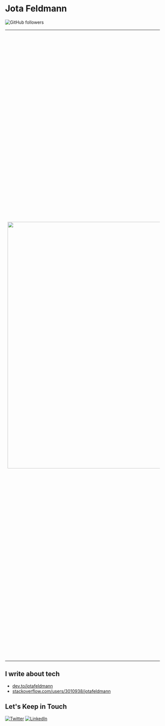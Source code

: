 # Jota Feldmann

![GitHub followers](https://img.shields.io/github/followers/jotafeldmann?style=social)

<table style="border-collapse: collapse; border: 0 !important; border-spacing:0 !important; padding: 0">
  <tr>
    <td>
      <img align="left" width="800" src="https://avatars.githubusercontent.com/u/1572665?v=4">
    </td>
    <td>
      I'm J, a 100% "working from home" full-time/contractor data and software engineer (Python, Node, Java, Kotlin) since 1998, born, raised, and living in São Paulo, Brazil, available inside the timezone overlap from -8 UTC to +2 UTC. I have worked as a remote contractor for full-time English-speaking positions since 2020, including in the USA, Germany, Portugal, Angola, and Argentina.<br /> <br /> With a Big Data and Artificial Intelligence specialization at USP (2022-2023), a bachelor's degree in Computer Science (2001-2005), and a vocational school in Informatics (1998-2000), I'm a problem solver with experience as a senior back-end engineer, data, architecting, designing, and coding solutions with distributed systems in the cloud, like APIs, workers, ELTs (ETLs), queues, databases, leading teams, and mentoring developers since 2011.<br /> <br /> About culture: in my experience, the Spotify model and the "Five keys to a successful Google team" are reasonable definitions for a great culture. Factors like lean mentality, good practices (tests, SOLID, Clean Code), psychological safety, clarity, meaning, impact, dependability, accountability, autonomy, and responsibility are the best ways to make things work, deliver, and build a consistent team.
    </td>
  </tr>
</table>

## I write about tech

- [dev.to/jotafeldmann](https://dev.to/jotafeldmann)
- [stackoverflow.com/users/3010938/jotafeldmann](https://stackoverflow.com/users/3010938/jotafeldmann)

## Let's Keep in Touch  

[![Twitter](https://img.shields.io/badge/twitter-%231DA1F2.svg?&style=for-the-badge&logo=twitter&logoColor=white)](https://twitter.com/jota__feldmann)
[![LinkedIn](https://img.shields.io/badge/linkedin-%230077B5.svg?&style=for-the-badge&logo=linkedin&logoColor=white)](https://www.linkedin.com/in/jotafeldmann)
